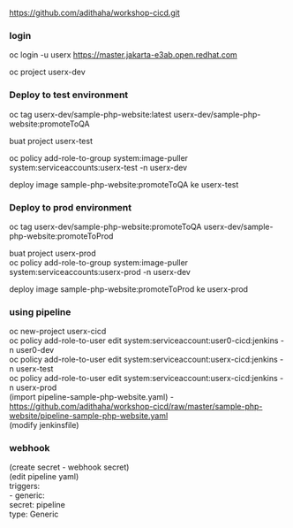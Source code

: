 
https://github.com/adithaha/workshop-cicd.git



### login

oc login -u userx https://master.jakarta-e3ab.open.redhat.com

oc project userx-dev  

### Deploy to test environment

oc tag userx-dev/sample-php-website:latest userx-dev/sample-php-website:promoteToQA  

buat project userx-test

oc policy add-role-to-group system:image-puller system:serviceaccounts:userx-test -n userx-dev  

deploy image sample-php-website:promoteToQA  ke userx-test

### Deploy to prod environment

oc tag userx-dev/sample-php-website:promoteToQA userx-dev/sample-php-website:promoteToProd  

buat project userx-prod  
oc policy add-role-to-group system:image-puller system:serviceaccounts:userx-prod -n userx-dev  

deploy image sample-php-website:promoteToProd  ke userx-prod

### using pipeline 

oc new-project userx-cicd  
oc policy add-role-to-user edit system:serviceaccount:user0-cicd:jenkins -n user0-dev  
oc policy add-role-to-user edit system:serviceaccount:userx-cicd:jenkins -n userx-test    
oc policy add-role-to-user edit system:serviceaccount:userx-cicd:jenkins -n userx-prod  
(import pipeline-sample-php-website.yaml) - https://github.com/adithaha/workshop-cicd/raw/master/sample-php-website/pipeline-sample-php-website.yaml  
(modify jenkinsfile)  

### webhook

(create secret - webhook secret)  
(edit pipeline yaml)  
      triggers:  
        - generic:  
            secret: pipeline  
          type: Generic  
          
          
